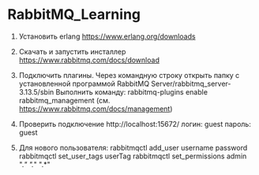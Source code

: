 # RabbitMQ_Learning
1. Установить erlang https://www.erlang.org/downloads
2. Скачать и запустить инсталлер https://www.rabbitmq.com/docs/download
3. Подключить плагины.
Через командную строку открыть папку с установленной программой RabbitMQ Server/rabbitmq_server-3.13.5/sbin
Выполнить команду: rabbitmq-plugins enable rabbitmq_management (см. https://www.rabbitmq.com/docs/management)
4. Проверить подключение http://localhost:15672/
логин:  guest
пароль: guest

5. Для нового пользователя:
rabbitmqctl add_user username password
rabbitmqctl set_user_tags userTag
rabbitmqctl set_permissions admin ".*" ".*" ".*"